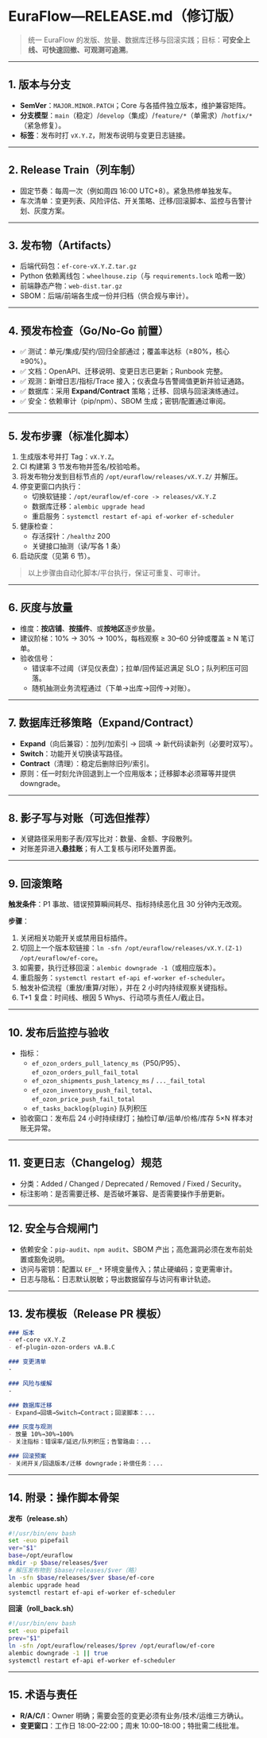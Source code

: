 # EuraFlow—RELEASE.md（修订版）
> 统一 EuraFlow 的发版、放量、数据库迁移与回滚实践；目标：**可安全上线、可快速回撤、可观测可追溯**。

---

## 1. 版本与分支
- **SemVer**：`MAJOR.MINOR.PATCH`；Core 与各插件独立版本，维护兼容矩阵。
- **分支模型**：`main`（稳定）/`develop`（集成）/`feature/*`（单需求）/`hotfix/*`（紧急修复）。
- **标签**：发布时打 `vX.Y.Z`，附发布说明与变更日志链接。

---

## 2. Release Train（列车制）
- 固定节奏：每周一次（例如周四 16:00 UTC+8）。紧急热修单独发车。
- 车次清单：变更列表、风险评估、开关策略、迁移/回滚脚本、监控与告警计划、灰度方案。

---

## 3. 发布物（Artifacts）
- 后端代码包：`ef-core-vX.Y.Z.tar.gz`
- Python 依赖离线包：`wheelhouse.zip`（与 `requirements.lock` 哈希一致）
- 前端静态产物：`web-dist.tar.gz`
- SBOM：后端/前端各生成一份并归档（供合规与审计）。

---

## 4. 预发布检查（Go/No‑Go 前置）
- ✅ 测试：单元/集成/契约/回归全部通过；覆盖率达标（≥80%，核心≥90%）。
- ✅ 文档：OpenAPI、迁移说明、变更日志已更新；Runbook 完整。
- ✅ 观测：新增日志/指标/Trace 接入；仪表盘与告警阈值更新并验证通路。
- ✅ 数据库：采用 **Expand/Contract** 策略；迁移、回填与回滚演练通过。
- ✅ 安全：依赖审计（pip/npm）、SBOM 生成；密钥/配置通过审阅。

---

## 5. 发布步骤（标准化脚本）
1) 生成版本号并打 Tag：`vX.Y.Z`。
2) CI 构建第 3 节发布物并签名/校验哈希。
3) 将发布物分发到目标节点的 `/opt/euraflow/releases/vX.Y.Z/` 并解压。
4) 停变更窗口内执行：
   - 切换软链接：`/opt/euraflow/ef-core -> releases/vX.Y.Z`
   - 数据库迁移：`alembic upgrade head`
   - 重启服务：`systemctl restart ef-api ef-worker ef-scheduler`
5) 健康检查：
   - 存活探针：`/healthz` 200
   - 关键接口抽测（读/写各 1 条）
6) 启动灰度（见第 6 节）。

> 以上步骤由自动化脚本/平台执行，保证可重复、可审计。

---

## 6. 灰度与放量
- 维度：**按店铺**、**按插件**、或**按地区**逐步放量。
- 建议阶梯：10% → 30% → 100%，每档观察 ≥ 30–60 分钟或覆盖 ≥ N 笔订单。
- 验收信号：
  - 错误率不过阈（详见仪表盘）；拉单/回传延迟满足 SLO；队列积压可回落。
  - 随机抽测业务流程通过（下单→出库→回传→对账）。

---

## 7. 数据库迁移策略（Expand/Contract）
- **Expand**（向后兼容）：加列/加索引 → 回填 → 新代码读新列（必要时双写）。
- **Switch**：功能开关切换读写路径。
- **Contract**（清理）：稳定后删除旧列/索引。
- 原则：任一时刻允许回退到上一个应用版本；迁移脚本必须幂等并提供 downgrade。

---

## 8. 影子写与对账（可选但推荐）
- 关键路径采用影子表/双写比对：数量、金额、字段散列。
- 对账差异进入**悬挂账**；有人工复核与闭环处置界面。

---

## 9. 回滚策略
**触发条件**：P1 事故、错误预算瞬间耗尽、指标持续恶化且 30 分钟内无改观。

**步骤**：
1) 关闭相关功能开关或禁用目标插件。
2) 切回上一个版本软链接：`ln -sfn /opt/euraflow/releases/vX.Y.(Z-1) /opt/euraflow/ef-core`。
3) 如需要，执行迁移回滚：`alembic downgrade -1`（或相应版本）。
4) 重启服务：`systemctl restart ef-api ef-worker ef-scheduler`。
5) 触发补偿流程（重放/重算/对账），并在 2 小时内持续观察关键指标。
6) T+1 复盘：时间线、根因 5 Whys、行动项与责任人/截止日。

---

## 10. 发布后监控与验收
- 指标：
  - `ef_ozon_orders_pull_latency_ms`（P50/P95）、`ef_ozon_orders_pull_fail_total`
  - `ef_ozon_shipments_push_latency_ms` / `..._fail_total`
  - `ef_ozon_inventory_push_fail_total`、`ef_ozon_price_push_fail_total`
  - `ef_tasks_backlog{plugin}` 队列积压
- 验收窗口：发布后 24 小时持续绿灯；抽检订单/运单/价格/库存 5×N 样本对账无异常。

---

## 11. 变更日志（Changelog）规范
- 分类：Added / Changed / Deprecated / Removed / Fixed / Security。
- 标注影响：是否需要迁移、是否破坏兼容、是否需要操作手册更新。

---

## 12. 安全与合规闸门
- 依赖安全：`pip-audit`、`npm audit`、SBOM 产出；高危漏洞必须在发布前处置或豁免说明。
- 访问与密钥：配置以 `EF__*` 环境变量传入；禁止硬编码；变更需审计。
- 日志与隐私：日志默认脱敏；导出数据留存与访问有审计轨迹。

---

## 13. 发布模板（Release PR 模板）
```markdown
### 版本
- ef-core vX.Y.Z
- ef-plugin-ozon-orders vA.B.C

### 变更清单
-

### 风险与缓解
-

### 数据库迁移
- Expand→回填→Switch→Contract；回滚脚本：...

### 灰度与观测
- 放量 10%→30%→100%
- 关注指标：错误率/延迟/队列积压；告警路由：...

### 回滚预案
- 关闭开关/回退版本/迁移 downgrade；补偿任务：...
```

---

## 14. 附录：操作脚本骨架
**发布（release.sh）**
```bash
#!/usr/bin/env bash
set -euo pipefail
ver="$1"
base=/opt/euraflow
mkdir -p $base/releases/$ver
# 解压发布物到 $base/releases/$ver（略）
ln -sfn $base/releases/$ver $base/ef-core
alembic upgrade head
systemctl restart ef-api ef-worker ef-scheduler
```

**回滚（roll_back.sh）**
```bash
#!/usr/bin/env bash
set -euo pipefail
prev="$1"
ln -sfn /opt/euraflow/releases/$prev /opt/euraflow/ef-core
alembic downgrade -1 || true
systemctl restart ef-api ef-worker ef-scheduler
```

---

## 15. 术语与责任
- **R/A/C/I**：Owner 明确；需要会签的变更必须有业务/技术/运维三方确认。
- **变更窗口**：工作日 18:00–22:00；周末 10:00–18:00；特批需二线批准。

